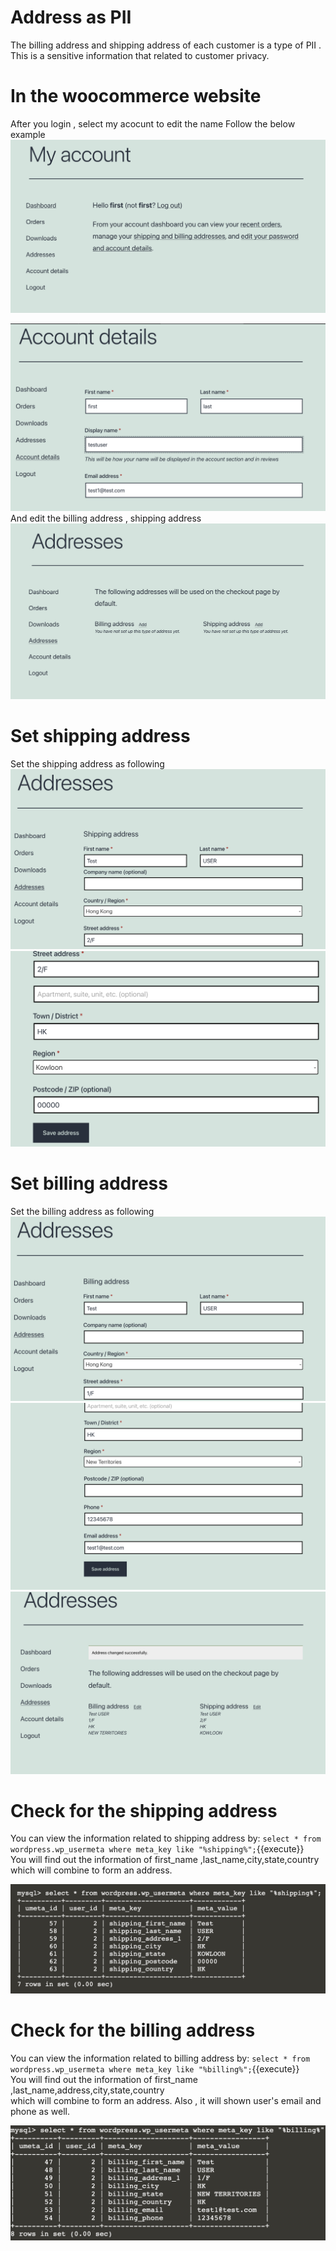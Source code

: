 # Address as PII
The billing address and shipping address of each customer is a type of PII . This is a sensitive information that related to customer privacy.



# In the woocommerce website
After you login , select my acocunt to edit the name
Follow the below example
![account](./assets/account.png)

![account_example](./assets/account_example.png)
And edit the billing address , shipping address
![address](./assets/address.png)


# Set shipping address
Set the shipping address as following
![shipping_address1](./assets/shipping_address1.png)
![shipping_address2](./assets/shipping_address2.png)


# Set billing address
Set the billing address as following
![billing_address1](./assets/billing_address1.png)
![billing_address2](./assets/billing_address2.png)
![address_example](./assets/address_example.png)







# Check for the shipping address
You can view the information related to shipping address by:
 `select * from wordpress.wp_usermeta where meta_key like "%shipping%";`{{execute}}
 <br>
 You will find out the information of first_name ,last_name,city,state,country
 <br>
 which will combine to form an address.


![shipping_query](./assets/shipping_query.png)


# Check for the billing address
 You can view the information related to billing address by:
 `select * from wordpress.wp_usermeta where meta_key like "%billing%";`{{execute}}
 <br>
 You will find out the information of first_name ,last_name,address,city,state,country
 <br>
 which will combine to form an address.
Also , it will shown user's email and phone as well.



![billing_query](./assets/billing_query.png)













